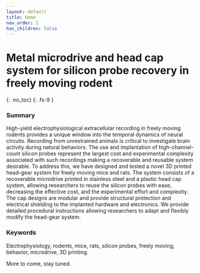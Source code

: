 ```yaml
---
layout: default
title: Home
nav_order: 1
has_children: false
---
```

# Metal microdrive and head cap system for silicon probe recovery in freely moving rodent
{: .no_toc}
{: .fs-9 }

### Summary
High-yield electrophysiological extracellular recording in freely moving rodents provides a unique window into the temporal dynamics of neural circuits. Recording from unrestrained animals is critical to investigate brain activity during natural behaviors. The use and implantation of high-channel-count silicon probes represent the largest cost and experimental complexity associated with such recordings making a recoverable and reusable system desirable. To address this, we have designed and tested a novel 3D printed head-gear system for freely moving mice and rats. The system consists of a recoverable microdrive printed in stainless steel and a plastic head cap system, allowing researchers to reuse the silicon probes with ease, decreasing the effective cost, and the experimental effort and complexity. The cap designs are modular and provide structural protection and electrical shielding to the implanted hardware and electronics. We provide detailed procedural instructions allowing researchers to adapt and flexibly modify the head-gear system. 

### Keywords
Electrophysiology, rodents, mice, rats, silicon probes, freely moving, behavior, microdrive, 3D printing. 

More to come, stay tuned. 